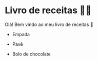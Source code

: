 # Livro de receitas :woman_cook:

Olá! Bem vindo ao meu livro de receitas :wave:

- Empada 

- Pavê

- Bolo de chocolate

  